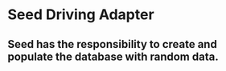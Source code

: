 # Seed Driving Adapter

## Seed has the responsibility to create and populate the database with random data.